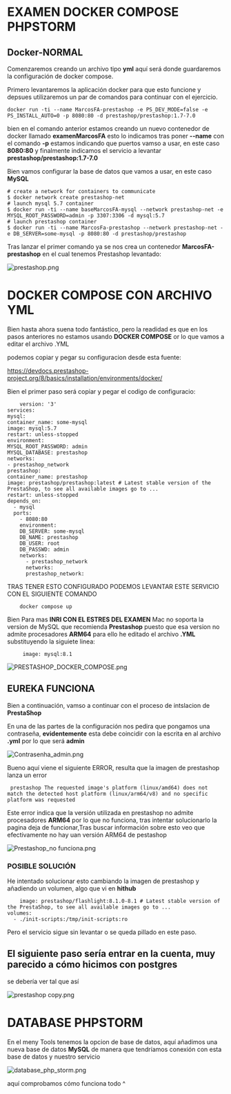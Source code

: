 # EXAMEN DOCKER COMPOSE PHPSTORM

## Docker-NORMAL
Comenzaremos creando un archivo tipo **yml** aquí será donde 
guardaremos la configuración de docker compose.

Primero levantaremos la aplicación docker para que esto funcione y depsues utilizaremos un par de comandos para continuar con el ejercicio.

    docker run -ti --name MarcosFA-prestashop -e PS_DEV_MODE=false -e PS_INSTALL_AUTO=0 -p 8080:80 -d prestashop/prestashop:1.7-7.0

bien en el comando anterior estamos creando un nuevo contenedor de docker llamado **examenMarcosFA** esto lo indicamos tras poner **--name**
con el comando **-p** estamos indicando que puertos vamso a usar, en este caso **8080:80** y finalmente indicamos el servicio a levantar **prestashop/prestashop:1.7-7.0**

Bien vamos  configurar la base de datos que vamos a usar, en este caso **MySQL**

    # create a network for containers to communicate
    $ docker network create prestashop-net
    # launch mysql 5.7 container
    $ docker run -ti --name baseMarcosFA-mysql --network prestashop-net -e MYSQL_ROOT_PASSWORD=admin -p 3307:3306 -d mysql:5.7
    # launch prestashop container
    $ docker run -ti --name MarcosFa-prestashop --network prestashop-net -e DB_SERVER=some-mysql -p 8080:80 -d prestashop/prestashop


Tras lanzar el primer comando ya se nos crea un contenedor **MarcosFA-prestashop** en el cual tenemos Prestashop levantado:

![prestashop.png](prestashop.png)

# DOCKER COMPOSE CON ARCHIVO YML
Bien hasta ahora suena todo fantástico, pero la readidad es que en los pasos anteriores no estamos usando **DOCKER COMPOSE** or lo que vamos a editar el archivo .YML

podemos copiar y pegar su configuracion desde esta fuente:

https://devdocs.prestashop-project.org/8/basics/installation/environments/docker/

Bien el primer paso será copiar y pegar el codigo de configuracio:

        version: '3'
    services:
    mysql:
    container_name: some-mysql
    image: mysql:5.7
    restart: unless-stopped
    environment:
    MYSQL_ROOT_PASSWORD: admin
    MYSQL_DATABASE: prestashop
    networks:
    - prestashop_network
    prestashop:
    container_name: prestashop
    image: prestashop/prestashop:latest # Latest stable version of the PrestaShop, to see all available images go to ...
    restart: unless-stopped
    depends_on:
      - mysql
      ports:
        - 8080:80
        environment:
        DB_SERVER: some-mysql
        DB_NAME: prestashop
        DB_USER: root
        DB_PASSWD: admin
        networks:
          - prestashop_network
          networks:
          prestashop_network:


TRAS TENER ESTO CONFIGURADO PODEMOS LEVANTAR ESTE SERVICIO CON EL SIGUIENTE COMANDO

        docker compose up

Bien Para mas **INRI CON EL ESTRES DEL EXAMEN** Mac no soporta la version de MySQL que recomienda **Prestashop** puesto que
esa version no admite procesadores **ARM64** para ello he editado el archivo **.YML** substituyendo la siguiete linea:

         image: mysql:8.1

![PRESTASHOP_DOCKER_COMPOSE.png](PRESTASHOP_DOCKER_COMPOSE.png)


## EUREKA FUNCIONA

Bien a continuación, vamso a continuar con el proceso de intslacion de **PrestaShop**

En una de las partes de la configuración nos pedira que pongamos una contraseña, **evidentemente** esta debe coincidir con la escrita en al archivo **.yml**
por lo que será **admin**

![Contrasenha_admin.png](Contrasenha_admin.png)


Bueno aquí viene el siguiente ERROR, resulta que la imagen de prestashop lanza un error

     prestashop The requested image's platform (linux/amd64) does not match the detected host platform (linux/arm64/v8) and no specific platform was requested   
Este error indica que la versión utilizada en prestashop no admite procesadores **ARM64** por lo que no funciona, tras intentar solucionarlo 
la pagina deja de funcionar,Tras buscar información sobre esto veo que efectivamente no hay uan versión ARM64 de pestashop

![Prestashop_no funciona.png](Prestashop_no%20funciona.png)

### POSIBLE SOLUCIÓN

He intentado solucionar esto cambiando la imagen de prestashop y añadiendo un volumen, algo que vi en **hithub**

        image: prestashop/flashlight:8.1.0-8.1 # Latest stable version of the PrestaShop, to see all available images go to ...
    volumes:
      - ./init-scripts:/tmp/init-scripts:ro

Pero el servicio sigue sin levantar o se queda pillado en este paso.

## El siguiente paso sería entrar en la cuenta, muy parecido a cómo hicimos con postgres

se debería ver tal que así

![prestashop copy.png](prestashop%20copy.png)

# DATABASE PHPSTORM

En el meny Tools tenemos la opcion de base de datos, aquí añadimos una nueva base de datos **MySQL** de manera que tendríamos conexión con
esta base de datos y nuestro servicio

![database_php_storm.png](database_php_storm.png)

aquí comprobamos cómo funciona todo ^
